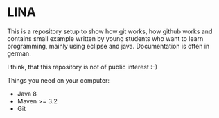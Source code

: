LINA
====

This is a repository setup to show how git works, how github works and contains small example written by young students who want to learn programming, mainly using eclipse and java. Documentation is often in german. 

I think, that this repository is not of public interest :-)

Things you need on your computer:

* Java 8
* Maven >= 3.2
* Git
